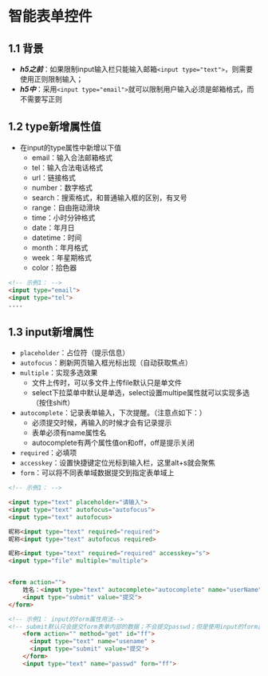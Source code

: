 # 智能表单控件
## 1.1 背景
+ ***h5之前***：如果限制input输入栏只能输入邮箱`<input type="text">`，则需要使用正则限制输入；
+ ***h5中***：采用`<input type="email">`就可以限制用户输入必须是邮箱格式，而不需要写正则
## 1.2 type新增属性值
+ 在input的type属性中新增以下值
  - email：输入合法邮箱格式
  - tel：输入合法电话格式
  - url：链接格式
  - number：数字格式
  - search：搜索格式，和普通输入框的区别，有叉号
  - range：自由拖动滑块
  - time：小时分钟格式
  - date：年月日
  - datetime：时间
  - month：年月格式
  - week：年星期格式
  - color：拾色器

```html
<!-- 示例1： -->
<input type="email">
<input type="tel">
....
```
## 1.3 input新增属性
+ `placeholder`：占位符（提示信息）
+ `autofocus`：刷新网页输入框光标出现（自动获取焦点）
+ `multiple`：实现多选效果
    - 文件上传时，可以多文件上传file默认只是单文件
    - select下拉菜单中默认是单选，select设置multipe属性就可以实现多选（按住shift）
+ `autocomplete`：记录表单输入，下次提醒。（注意点如下：）
    - 必须提交时候，再输入的时候才会有记录提示
    - 表单必须有name属性名
    - autocomplete有两个属性值on和off，off是提示关闭
+ `required`：必填项
+ `accesskey`：设置快捷键定位光标到输入栏，这里alt+s就会聚焦
+ `form`：可以将不同表单域数据提交到指定表单域上

```html
<!-- 示例1： -->

<input type="text" placeholder="请输入">
<input type="text" autofocus="autofocus">
<input type="text" autofocus>

昵称<input type="text" required="required">
昵称<input type="text" autofocus required>

昵称<input type="text" required="required" accesskey="s">
<input type="file" multiple="multiple">


<form action="">
    姓名：<input type="text" autocomplete="autocomplete" name="userName">
    <input type="submit" value="提交">
</form>
```

```html
<!-- 示例1： input的form属性用法-->
<!-- submit默认只会提交form表单内部的数据；不会提交passwd；但是使用input的form属性关联到form表单的id值，submit提交时连同关联的passwd控件值也提交 -->
    <form action="" method="get" id="ff">
      <input type="text" name="usename" >
      <input type="submit" value="提交">
    </form>
    <input type="text" name="passwd" form="ff">
```